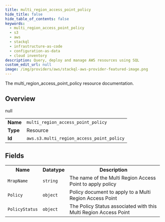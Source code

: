 ```yaml
---
title: multi_region_access_point_policy
hide_title: false
hide_table_of_contents: false
keywords:
  - multi_region_access_point_policy
  - s3
  - aws
  - stackql
  - infrastructure-as-code
  - configuration-as-data
  - cloud inventory
description: Query, deploy and manage AWS resources using SQL
custom_edit_url: null
image: /img/providers/aws/stackql-aws-provider-featured-image.png
---
```

The multi_region_access_point_policy resource documentation.

## Overview
<table><tbody>
<tr><td><b>Name</b></td><td><code>multi_region_access_point_policy</code></td></tr>
<tr><td><b>Type</b></td><td>Resource</td></tr>
null
<tr><td><b>Id</b></td><td><code>aws.s3.multi_region_access_point_policy</code></td></tr>
</tbody></table>

## Fields
<table><tbody>
<tr><th>Name</th><th>Datatype</th><th>Description</th></tr>
<tr><td><code>MrapName</code></td><td><code>string</code></td><td>The name of the Multi Region Access Point to apply policy</td></tr><tr><td><code>Policy</code></td><td><code>object</code></td><td>Policy document to apply to a Multi Region Access Point</td></tr><tr><td><code>PolicyStatus</code></td><td><code>object</code></td><td>The Policy Status associated with this Multi Region Access Point</td></tr>
</tbody></table>
